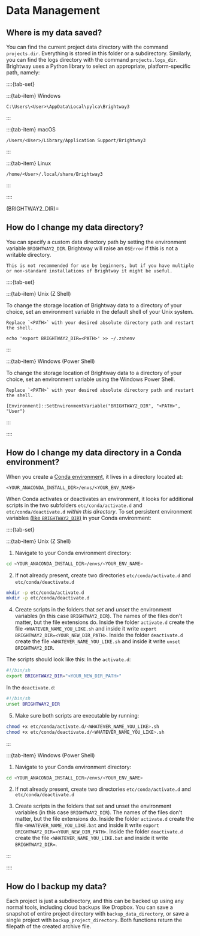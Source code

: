 # Data Management

## Where is my data saved?

You can find the current project data directory with the command `projects.dir`. Everything is stored in this folder or a subdirectory. Similarly, you can find the logs directory with the command `projects.logs_dir`. Brightway uses a Python library to select an appropriate, platform-specific path, namely:

::::{tab-set}

:::{tab-item} Windows

```
C:\Users\<User>\AppData\Local\pylca\Brightway3
```
:::

:::{tab-item} macOS

```
/Users/<User>/Library/Application Support/Brightway3
```

:::

:::{tab-item} Linux

```
/home/<User>/.local/share/Brightway3
```

:::

::::

(BRIGHTWAY2_DIR)=
## How do I change my data directory?

You can specify a custom data directory path by setting the environment variable `BRIGHTWAY2_DIR`. Brightway will raise an `OSError` if this is not a writable directory.

```{warning}
This is not recommended for use by beginners, but if you have multiple or non-standard installations of Brightway it might be useful.
```

::::{tab-set}

:::{tab-item} Unix (Z Shell)

To change the storage location of Brightway data to a directory of your choice, set an environment variable in the default shell of your Unix system. 

```{note}
Replace `<PATH>` with your desired absolute directory path and restart the shell.
```

```
echo 'export BRIGHTWAY2_DIR=<PATH>' >> ~/.zshenv
```

:::

:::{tab-item} Windows (Power Shell)

To change the storage location of Brightway data to a directory of your choice, set an environment variable using the Windows Power Shell.

```{note}
Replace `<PATH>` with your desired absolute directory path and restart the shell.
```

```
[Environment]::SetEnvironmentVariable("BRIGHTWAY2_DIR", "<PATH>", "User")
```

:::

::::

## How do I change my data directory in a Conda environment?

When you create a [Conda environment](https://conda.io/projects/conda/en/latest/user-guide/tasks/manage-environments.html#managing-environments), it lives in a directory located at:

```<YOUR_ANACONDA_INSTALL_DIR>/envs/<YOUR_ENV_NAME>```

When Conda activates or deactivates an environment, it looks for additional scripts in the two subfolders `etc/conda/activate.d` and `etc/conda/deactivate.d` _within this directory_. To set persistent environment variables [(like `BRIGHTWAY2_DIR`)](BRIGHTWAY2_DIR) in your Conda environment:

::::{tab-set}

:::{tab-item} Unix (Z Shell)


1. Navigate to your Conda environment directory:

```bash
cd <YOUR_ANACONDA_INSTALL_DIR>/envs/<YOUR_ENV_NAME>
```

2. If not already present, create two directories `etc/conda/activate.d` and `etc/conda/deactivate.d`

```bash
mkdir -p etc/conda/activate.d
mkdir -p etc/conda/deactivate.d
```

4. Create scripts in the folders that _set_ and _unset_ the environment variables (in this case `BRIGHTWAY2_DIR`). The names of the files don't matter, but the file extensions do. Inside the folder `activate.d` create the file `<WHATEVER_NAME_YOU_LIKE.sh` and inside it write `export BRIGHTWAY2_DIR=<YOUR_NEW_DIR_PATH>`. Inside the folder `deactivate.d` create the file `<WHATEVER_NAME_YOU_LIKE.sh` and inside it write `unset BRIGHTWAY2_DIR`.

The scripts should look like this:
In the `activate.d`:

```bash
#!/bin/sh
export BRIGHTWAY2_DIR="<YOUR_NEW_DIR_PATH>"
```

In the `deactivate.d`:

```bash
#!/bin/sh
unset BRIGHTWAY2_DIR
```

5. Make sure both scripts are executable by running:

```bash
chmod +x etc/conda/activate.d/<WHATEVER_NAME_YOU_LIKE>.sh
chmod +x etc/conda/deactivate.d/<WHATEVER_NAME_YOU_LIKE>.sh
```

:::

:::{tab-item} Windows (Power Shell)

1. Navigate to your Conda environment directory:

```bash
cd <YOUR_ANACONDA_INSTALL_DIR>/envs/<YOUR_ENV_NAME>
```

2. If not already present, create two directories `etc/conda/activate.d` and `etc/conda/deactivate.d`

3. Create scripts in the folders that set and unset the environment variables (in this case `BRIGHTWAY2_DIR`). The names of the files don't matter, but the file extensions do. Inside the folder `activate.d` create the file `<WHATEVER_NAME_YOU_LIKE.bat` and inside it write `export BRIGHTWAY2_DIR=<YOUR_NEW_DIR_PATH>`. Inside the folder `deactivate.d` create the file `<WHATEVER_NAME_YOU_LIKE.bat` and inside it write `BRIGHTWAY2_DIR=`.

:::

::::

## How do I backup my data?

Each project is just a subdirectory, and this can be backed up using any normal tools, including cloud backups like Dropbox. You can save a snapshot of entire project directory with `backup_data_directory`, or save a single project with `backup_project_directory`. Both functions return the filepath of the created archive file.
